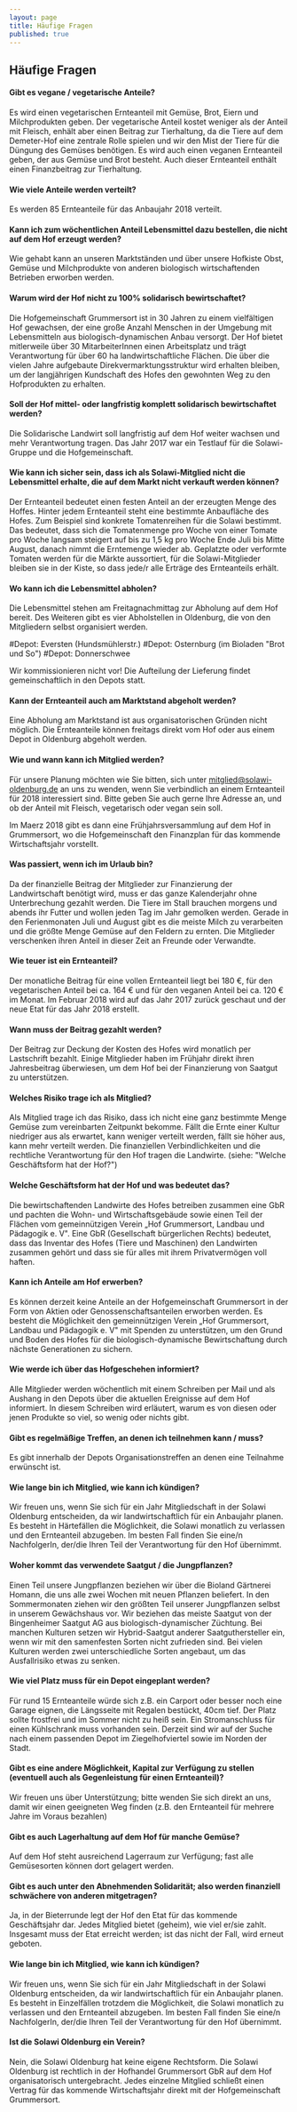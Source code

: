 ```yaml
---
layout: page
title: Häufige Fragen
published: true
---
```


## Häufige Fragen

#### Gibt es vegane / vegetarische Anteile?
Es wird einen vegetarischen Ernteanteil mit Gemüse, Brot, Eiern und Milchprodukten geben. Der vegetarische Anteil kostet weniger als der Anteil mit Fleisch, enhält aber einen Beitrag zur Tierhaltung, da die Tiere auf dem Demeter-Hof eine zentrale Rolle spielen und wir den Mist der Tiere für die Düngung des Gemüses benötigen. Es wird auch einen veganen Ernteanteil geben, der aus Gemüse und Brot besteht. Auch dieser Ernteanteil enthält einen Finanzbeitrag zur Tierhaltung. 

#### Wie viele Anteile werden verteilt?
Es werden 85 Ernteanteile für das Anbaujahr 2018 verteilt.

#### Kann ich zum wöchentlichen Anteil Lebensmittel dazu bestellen, die nicht auf dem Hof erzeugt werden?
Wie gehabt kann an unseren Marktständen und über unsere Hofkiste Obst, Gemüse und Milchprodukte von anderen biologisch wirtschaftenden Betrieben erworben werden.

#### Warum wird der Hof nicht zu 100% solidarisch bewirtschaftet?
Die Hofgemeinschaft Grummersort ist in 30 Jahren zu einem vielfältigen Hof gewachsen, der eine große Anzahl Menschen in der Umgebung mit Lebensmitteln aus biologisch-dynamischen Anbau versorgt. Der Hof bietet mitlerweile über 30 MitarbeiterInnen einen Arbeitsplatz und trägt Verantwortung für über 60 ha landwirtschaftliche Flächen. Die über die vielen Jahre aufgebaute Direkvermarktungsstruktur wird erhalten bleiben, um der langjährigen Kundschaft des Hofes den gewohnten Weg zu den Hofprodukten zu erhalten.

#### Soll der Hof mittel- oder langfristig komplett solidarisch bewirtschaftet werden?
Die Solidarische Landwirt soll langfristig auf dem Hof weiter wachsen und mehr Verantwortung tragen. Das Jahr 2017 war ein Testlauf für die Solawi-Gruppe und die Hofgemeinschaft.

#### Wie kann ich sicher sein, dass ich als Solawi-Mitglied nicht die Lebensmittel erhalte, die auf dem Markt nicht verkauft werden können?
Der Ernteanteil bedeutet einen festen Anteil an der erzeugten Menge des Hoffes. Hinter jedem Ernteanteil steht eine bestimmte Anbaufläche des Hofes. Zum Beispiel sind konkrete Tomatenreihen für die Solawi bestimmt. Das bedeutet, dass sich die Tomatenmenge pro Woche von einer Tomate pro Woche langsam steigert auf bis zu 1,5 kg pro Woche Ende Juli bis Mitte August, danach nimmt die Erntemenge wieder ab. 
Geplatzte oder verformte Tomaten werden für die Märkte aussortiert, für die Solawi-Mitglieder bleiben sie in der Kiste, so dass jede/r alle Erträge des Ernteanteils erhält.

#### Wo kann ich die Lebensmittel abholen?
Die Lebensmittel stehen am Freitagnachmittag zur Abholung auf dem Hof bereit. Des Weiteren gibt es vier Abholstellen in Oldenburg, die von den Mitgliedern selbst organisiert werden.

#Depot: Eversten (Hundsmühlerstr.)
#Depot: Osternburg (im Bioladen "Brot und So")
#Depot: Donnerschwee

Wir kommissionieren nicht vor! Die Aufteilung der Lieferung findet gemeinschaftlich in den Depots statt.

#### Kann der Ernteanteil auch am Marktstand abgeholt werden?
Eine Abholung am Marktstand ist aus organisatorischen Gründen nicht möglich. Die Ernteanteile können freitags direkt vom Hof oder aus einem Depot in Oldenburg abgeholt werden. 

#### Wie und wann kann ich Mitglied werden?
Für unsere Planung möchten wie Sie bitten, sich unter mitglied@solawi-oldenburg.de an uns zu wenden, wenn Sie verbindlich an einem Ernteanteil für 2018 interessiert sind. Bitte geben Sie auch gerne Ihre Adresse an, und ob der Anteil mit Fleisch, vegetarisch oder vegan sein soll.

Im Maerz 2018 gibt es dann eine Frühjahrsversammlung auf dem Hof in Grummersort, wo die Hofgemeinschaft den Finanzplan für das kommende Wirtschaftsjahr vorstellt. 

#### Was passiert, wenn ich im Urlaub bin?
Da der finanzielle Beitrag der Mitglieder zur Finanzierung der Landwirtschaft benötigt wird, muss er das ganze Kalenderjahr ohne Unterbrechung gezahlt werden. Die Tiere im Stall brauchen morgens und abends ihr Futter und wollen jeden Tag im Jahr gemolken werden. Gerade in den Ferienmonaten Juli und August gibt es die meiste Milch zu verarbeiten und die größte Menge Gemüse auf den Feldern zu ernten. 
Die Mitglieder verschenken ihren Anteil in dieser Zeit an Freunde oder Verwandte.

#### Wie teuer ist ein Ernteanteil? 
Der monatliche Beitrag für eine vollen Ernteanteil liegt bei 180 €, für den vegetarischen Anteil bei ca. 164 € und für den veganen Anteil bei ca. 120 € im Monat.
Im Februar 2018 wird auf das Jahr 2017 zurück geschaut  und der neue Etat für das Jahr 2018 erstellt.

#### Wann muss der Beitrag gezahlt werden?
Der Beitrag zur Deckung der Kosten des Hofes wird monatlich per Lastschrift bezahlt. Einige Mitglieder haben im Frühjahr direkt ihren Jahresbeitrag überwiesen, um dem Hof bei der Finanzierung von Saatgut zu unterstützen.

#### Welches Risiko trage ich als Mitglied?
Als Mitglied trage ich das Risiko, dass ich nicht eine ganz bestimmte Menge Gemüse zum vereinbarten Zeitpunkt bekomme. Fällt die Ernte einer Kultur niedriger aus als erwartet, kann weniger verteilt werden, fällt sie höher aus, kann mehr verteilt werden.
Die finanziellen Verbindlichkeiten und die rechtliche Verantwortung für den Hof tragen die Landwirte. (siehe: "Welche Geschäftsform hat der Hof?")

#### Welche Geschäftsform hat der Hof und was bedeutet das?
Die bewirtschaftenden Landwirte des Hofes betreiben zusammen eine GbR und pachten die Wohn- und Wirtschaftsgebäude sowie einen Teil der Flächen vom gemeinnützigen Verein „Hof Grummersort, Landbau und Pädagogik e. V". Eine GbR (Gesellschaft bürgerlichen Rechts) bedeutet, dass das Inventar des Hofes (Tiere und Maschinen) den Landwirten zusammen gehört und dass sie für alles mit ihrem Privatvermögen voll haften.

#### Kann ich Anteile am Hof erwerben?
Es können derzeit keine Anteile an der Hofgemeinschaft Grummersort in der Form von Aktien oder Genossenschaftsanteilen erworben werden. Es besteht die Möglichkeit den gemeinnützigen Verein „Hof Grummersort, Landbau und Pädagogik e. V" mit Spenden zu unterstützen, um den Grund und Boden des Hofes für die biologisch-dynamische Bewirtschaftung durch nächste Generationen zu sichern.

#### Wie werde ich über das Hofgeschehen informiert?
Alle Mitglieder werden wöchentlich mit einem Schreiben per Mail und als Aushang in den Depots über die aktuellen Ereignisse auf dem Hof informiert. In diesem Schreiben wird erläutert, warum es von diesen oder jenen Produkte so viel, so wenig oder nichts gibt.

#### Gibt es regelmäßige Treffen, an denen ich teilnehmen kann / muss?
Es gibt innerhalb der Depots Organisationstreffen an denen eine Teilnahme erwünscht ist. 

#### Wie lange bin ich Mitglied, wie kann ich kündigen?
Wir freuen uns, wenn Sie sich für ein Jahr Mitgliedschaft in der Solawi Oldenburg entscheiden, da wir landwirtschaftlich für ein Anbaujahr planen. Es besteht in Härtefällen die Möglichkeit, die Solawi monatlich zu verlassen und den Ernteanteil abzugeben. Im besten Fall finden Sie eine/n NachfolgerIn, der/die Ihren Teil der Verantwortung für den Hof übernimmt.  

#### Woher kommt das verwendete Saatgut / die Jungpflanzen?
Einen Teil unsere Jungpflanzen beziehen wir über die Bioland Gärtnerei Homann, die uns alle zwei Wochen mit neuen Pflanzen beliefert. In den Sommermonaten ziehen wir den größten Teil unserer Jungpflanzen selbst in unserem Gewächshaus vor.
Wir beziehen das meiste Saatgut von der Bingenheimer Saatgut AG aus biologisch-dynamischer Züchtung. Bei manchen Kulturen setzen wir Hybrid-Saatgut anderer Saatguthersteller ein, wenn wir mit den samenfesten Sorten nicht zufrieden sind. Bei vielen Kulturen werden zwei unterschiedliche Sorten angebaut, um das Ausfallrisiko etwas zu senken.

#### Wie viel Platz muss für ein Depot eingeplant werden?
Für rund 15 Ernteanteile würde sich z.B. ein Carport oder besser noch eine Garage eignen, die Längsseite mit Regalen bestückt, 40cm tief. Der Platz sollte frostfrei und im Sommer nicht zu heiß sein.
Ein Stromanschluss für einen Kühlschrank muss vorhanden sein.
Derzeit sind wir auf der Suche nach einem passenden Depot im Ziegelhofviertel sowie im Norden der Stadt.

#### Gibt es eine andere Möglichkeit, Kapital zur Verfügung zu stellen (eventuell auch als Gegenleistung für einen Ernteanteil)?
Wir freuen uns über Unterstützung; bitte wenden Sie sich direkt an uns, damit wir einen geeigneten Weg finden (z.B. den Ernteanteil für mehrere Jahre im Voraus bezahlen) 

#### Gibt es auch Lagerhaltung auf dem Hof für manche Gemüse?
Auf dem Hof steht ausreichend Lagerraum zur Verfügung; fast alle Gemüsesorten können dort gelagert werden.

#### Gibt es auch unter den Abnehmenden Solidarität; also werden finanziell schwächere von anderen mitgetragen?
Ja, in der Bieterrunde legt der Hof den Etat für das kommende Geschäftsjahr dar. Jedes Mitglied bietet (geheim), wie viel er/sie zahlt. Insgesamt muss der Etat erreicht werden; ist das nicht der Fall, wird erneut geboten.

#### Wie lange bin ich Mitglied, wie kann ich kündigen?
Wir freuen uns, wenn Sie sich für ein Jahr Mitgliedschaft in der Solawi Oldenburg entscheiden, da wir landwirtschaftlich für ein Anbaujahr planen. Es besteht in Einzelfällen trotzdem die Möglichkeit, die Solawi monatlich zu verlassen und den Ernteanteil abzugeben. Im besten Fall finden Sie eine/n NachfolgerIn, der/die Ihren Teil der Verantwortung für den Hof übernimmt.

#### Ist die Solawi Oldenburg ein Verein?
Nein, die Solawi Oldenburg hat keine eigene Rechtsform. Die Solawi Oldenburg ist rechtlich in der Hofhandel Grummersort GbR auf dem Hof organisatorisch untergebracht.
Jedes einzelne Mitglied schließt einen Vertrag für das kommende Wirtschaftsjahr direkt mit der Hofgemeinschaft Grummersort.
